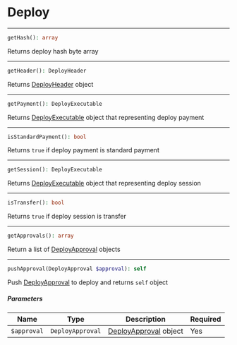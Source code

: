 # Deploy

---
```php
getHash(): array
```
Returns deploy hash byte array

---
```php
getHeader(): DeployHeader
```
Returns [DeployHeader](DeployHeader.md) object

---
```php
getPayment(): DeployExecutable
```
Returns [DeployExecutable](DeployExecutable.md) object that representing deploy payment

---
```php
isStandardPayment(): bool
```
Returns `true` if deploy payment is standard payment

---
```php
getSession(): DeployExecutable
```
Returns [DeployExecutable](DeployExecutable.md) object that representing deploy session

---
```php
isTransfer(): bool
```
Returns `true` if deploy session is transfer

---
```php
getApprovals(): array
```
Return a list of [DeployApproval](DeployApproval.md) objects

---
```php
pushApproval(DeployApproval $approval): self
```
Push [DeployApproval](DeployApproval.md) to deploy and returns `self` object
##### Parameters

| Name | Type | Description | Required |
|---|---|---|---|
| `$approval`| `DeployApproval` | [DeployApproval](DeployApproval.md) object | Yes |
